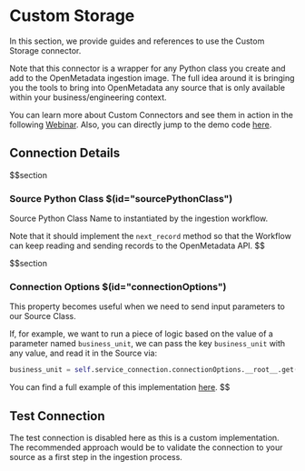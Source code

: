 # Custom Storage

In this section, we provide guides and references to use the Custom Storage connector.

Note that this connector is a wrapper for any Python class you create and add to the OpenMetadata ingestion image. The full idea around it is bringing you the tools to bring into OpenMetadata any source that is only available within your business/engineering context.

You can learn more about Custom Connectors and see them in action in the following <a href="https://www.youtube.com/watch?v=fDUj30Ub9VE&ab_channel=OpenMetadata" target="_blank">Webinar</a>. Also, you can directly jump to the demo code <a href="https://github.com/open-metadata/openmetadata-demo/tree/main/custom-connector" target="_blank">here</a>.

## Connection Details

$$section
### Source Python Class $(id="sourcePythonClass")

Source Python Class Name to instantiated by the ingestion workflow.

Note that it should implement the `next_record` method so that the Workflow can keep reading and sending records to the OpenMetadata API.
$$

$$section
### Connection Options $(id="connectionOptions")

This property becomes useful when we need to send input parameters to our Source Class.

If, for example, we want to run a piece of logic based on the value of a parameter named `business_unit`, we can pass the key `business_unit` with any value, and read it in the Source via:

```python
business_unit = self.service_connection.connectionOptions.__root__.get("business_unit")
```

You can find a full example of this implementation <a href="https://github.com/open-metadata/openmetadata-demo/blob/main/custom-connector/connector/my_csv_connector.py#L91" target="_blank">here</a>.
$$

## Test Connection

The test connection is disabled here as this is a custom implementation. The recommended approach would be to validate the connection to your source as a first step in the ingestion process.
